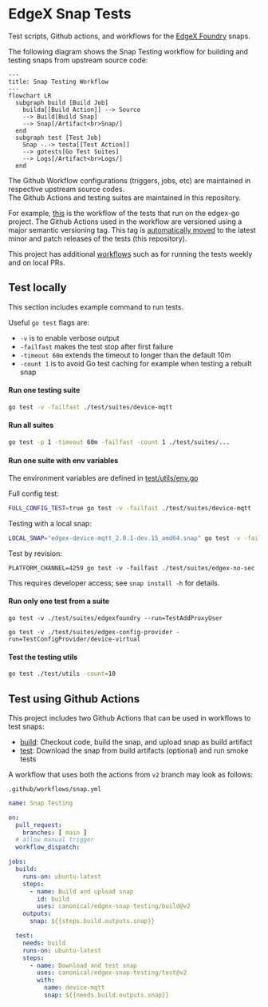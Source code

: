 # EdgeX Snap Tests
Test scripts, Github actions, and workflows for the [EdgeX Foundry](https://docs.edgexfoundry.org/) snaps.

The following diagram shows the Snap Testing workflow for building and testing snaps from upstream source code:
```mermaid
---
title: Snap Testing Workflow
---
flowchart LR
  subgraph build [Build Job]
    builda[[Build Action]] --> Source
    --> Build[Build Snap]
    --> Snap[/Artifact<br>Snap/]
  end
  subgraph test [Test Job]
    Snap -.-> testa[[Test Action]]
    --> gotests[Go Test Suites]
    --> Logs[/Artifact<br>Logs/]
  end
```

The Github Workflow configurations (triggers, jobs, etc) are maintained in respective upstream source codes.  
The Github Actions and testing suites are maintained in this repository.

For example, [this](https://github.com/edgexfoundry/edgex-go/blob/main/.github/workflows/snap.yaml) is the workflow of the tests that run on the edgex-go project. The Github Actions used in the workflow are versioned using a major semantic versioning tag. This tag is [automatically moved](https://github.com/canonical/edgex-snap-testing/blob/main/.github/workflows/versioning.yml) to the latest minor and patch releases of the tests (this repository).

This project has additional [workflows](https://github.com/canonical/edgex-snap-testing/tree/main/.github/workflows) such as for running the tests weekly and on local PRs.

## Test locally
This section includes example command to run tests.

Useful `go test` flags are:
- `-v` is to enable verbose output
- `-failfast` makes the test stop after first failure
- `-timeout 60m` extends the timeout to longer than the default 10m
- `-count 1` is to avoid Go test caching for example when testing a rebuilt snap

#### Run one testing suite
```bash
go test -v -failfast ./test/suites/device-mqtt
```

#### Run all suites
```bash
go test -p 1 -timeout 60m -failfast -count 1 ./test/suites/...
```

#### Run one suite with env variables
The environment variables are defined in [test/utils/env.go](./test/utils/env.go)

Full config test:
```bash
FULL_CONFIG_TEST=true go test -v -failfast ./test/suites/device-mqtt
```

Testing with a local snap:
```bash
LOCAL_SNAP="edgex-device-mqtt_2.0.1-dev.15_amd64.snap" go test -v -failfast -count 1 ./test/suites/device-mqtt
```

Test by revision:
```
PLATFORM_CHANNEL=4259 go test -v -failfast ./test/suites/edgex-no-sec
```
This requires developer access; see `snap install -h` for details.

#### Run only one test from a suite
```
go test -v ./test/suites/edgexfoundry --run=TestAddProxyUser
```
```
go test -v ./test/suites/edgex-config-provider -run=TestConfigProvider/device-virtual
```

#### Test the testing utils
```bash
go test ./test/utils -count=10
```

## Test using Github Actions
This project includes two Github Actions that can be used in workflows to test snaps:
* [build](./build): Checkout code, build the snap, and upload snap as build artifact
* [test](./test): Download the snap from build artifacts (optional) and run smoke tests

A workflow that uses both the actions from `v2` branch may look as follows:

`.github/workflows/snap.yml`
```yaml
name: Snap Testing

on:
  pull_request:
    branches: [ main ]
  # allow manual trigger
  workflow_dispatch:

jobs:
  build:
    runs-on: ubuntu-latest
    steps:
      - name: Build and upload snap
        id: build
        uses: canonical/edgex-snap-testing/build@v2
    outputs:
      snap: ${{steps.build.outputs.snap}}

  test:
    needs: build
    runs-on: ubuntu-latest
    steps:
      - name: Download and test snap
        uses: canonical/edgex-snap-testing/test@v2
        with:
          name: device-mqtt
          snap: ${{needs.build.outputs.snap}}
```
